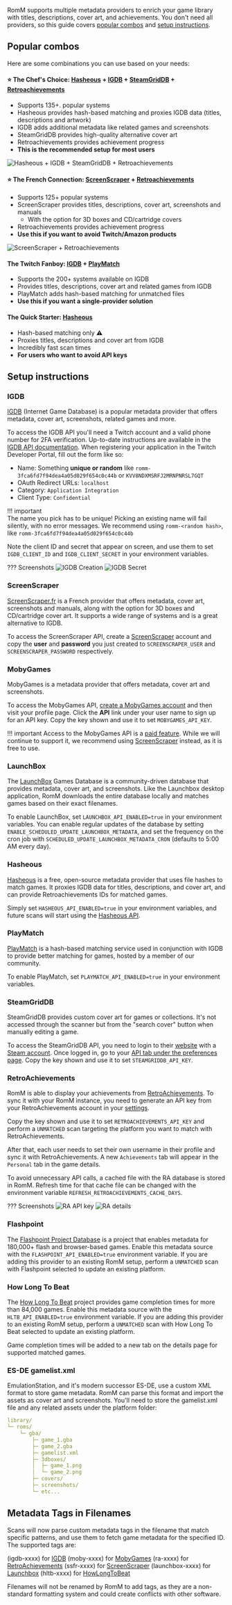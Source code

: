 <!-- trunk-ignore-all(markdownlint/MD001) -->
<!-- trunk-ignore-all(markdownlint/MD041) -->

RomM supports multiple metadata providers to enrich your game library with titles, descriptions, cover art, and achievements. You don't need all providers, so this guide covers [popular combos](#popular-combos) and [setup instructions](#setup-instructions).

## Popular combos

Here are some combinations you can use based on your needs:

#### ⭐ The Chef's Choice: [Hasheous](#hasheous) + [IGDB](#igdb) + [SteamGridDB](#steamgriddb) + [Retroachievements](#retroachievements)

- Supports 135+. popular systems
- Hasheous provides hash-based matching and proxies IGDB data (titles, descriptions and artwork)
- IGDB adds additional metadata like related games and screenshots
- SteamGridDB provides high-quality alternative cover art
- Retroachievements provides achievement progress
- **This is the recommended setup for most users**

![Hasheous + IGDB + SteamGridDB + Retroachievements](../resources/metadata_providers/2dcovers.png)

#### ⭐ The French Connection: [ScreenScraper](#screenscraper) + [Retroachievements](#retroachievements)

- Supports 125+ popular systems
- ScreenScraper provides titles, descriptions, cover art, screenshots and manuals
    - With the option for 3D boxes and CD/cartridge covers
- Retroachievements provides achievement progress
- **Use this if you want to avoid Twitch/Amazon products**

![ScreenScraper + Retroachievements](../resources/metadata_providers/3dboxes.png)

#### The Twitch Fanboy: [IGDB](#igdb) + [PlayMatch](#playmatch)

- Supports the 200+ systems available on IGDB
- Provides titles, descriptions, cover art and related games from IGDB
- PlayMatch adds hash-based matching for unmatched files
- **Use this if you want a single-provider solution**

#### The Quick Starter: [Hasheous](#hasheous)

- Hash-based matching only ⚠️
- Proxies titles, descriptions and cover art from IGDB
- Incredibly fast scan times
- **For users who want to avoid API keys**

## Setup instructions

### IGDB

[IGDB](https://www.igdb.com/) (Internet Game Database) is a popular metadata provider that offers metadata, cover art, screenshots, related games and more.

To access the IGDB API you'll need a Twitch account and a valid phone number for 2FA verification. Up-to-date instructions are available in the [IGDB API documentation](https://api-docs.igdb.com/#account-creation). When registering your application in the Twitch Developer Portal, fill out the form like so:

- Name: Something **unique or random** like `romm-3fca6fd7f94dea4a05d029f654c0c44b` or `KVV8NDXMSRFJ2MRNPNRSL7GQT`
- OAuth Redirect URLs: `localhost`
- Category: `Application Integration`
- Client Type: `Confidential`

<!-- prettier-ignore -->
!!! important  
    The name you pick has to be unique! Picking an existing name will fail silently, with no error messages. We recommend using `romm-<random hash>`, like `romm-3fca6fd7f94dea4a05d029f654c0c44b`

Note the client ID and secret that appear on screen, and use them to set `IGDB_CLIENT_ID` and `IGDB_CLIENT_SECRET` in your environment variables.

<!-- prettier-ignore -->
??? Screenshots
    ![IGDB Creation](../resources/metadata_providers/1-igdb.png)
    ![IGDB Secret](../resources/metadata_providers/2-igdb.png)

### ScreenScraper

[ScreenScraper.fr](https://screenscraper.fr/) is a French provider that offers metadata, cover art, screenshots and manuals, along with the option for 3D boxes and CD/cartridge cover art. It supports a wide range of systems and is a great alternative to IGDB.

To access the ScreenScraper API, create a [ScreenScraper](https://www.screenscraper.fr/membreinscription.php) account and copy the **user** and **password** you just created to `SCREENSCRAPER_USER` and `SCREENSCRAPER_PASSWORD` respectively.

### MobyGames

MobyGames is a metadata provider that offers metadata, cover art and screenshots.

To access the MobyGames API, [create a MobyGames account](https://www.mobygames.com/user/register/) and then visit your profile page. Click the **API** link under your user name to sign up for an API key. Copy the key shown and use it to set `MOBYGAMES_API_KEY`.

<!-- prettier-ignore -->
!!! important
    Access to the MobyGames API is a [paid feature](https://www.mobygames.com/info/api/#non-commercial). While we will continue to support it, we recommend using [ScreenScraper](#screenscraper) instead, as it is free to use.

### LaunchBox

The [LaunchBox](https://gamesdb.launchbox-app.com/) Games Database is a community-driven database that provides metadata, cover art, and screenshots. Like the Launchbox desktop application, RomM downloads the entire database locally and matches games based on their exact filenames.

To enable LaunchBox, set `LAUNCHBOX_API_ENABLED=true` in your environment variables. You can enable regular updates of the database by setting `ENABLE_SCHEDULED_UPDATE_LAUNCHBOX_METADATA`, and set the frequency on the cron job with `SCHEDULED_UPDATE_LAUNCHBOX_METADATA_CRON` (defaults to 5:00 AM every day).

### Hasheous

[Hasheous](https://hasheous.org/) is a free, open-source metadata provider that uses file hashes to match games. It proxies IGDB data for titles, descriptions, and cover art, and can provide Retroachievements IDs for matched games.

Simply set `HASHEOUS_API_ENABLED=true` in your environment variables, and future scans will start using the [Hasheous API](https://hasheous.org/swagger/index.html).

### PlayMatch

[PlayMatch](https://github.com/RetroRealm/playmatch) is a hash-based matching service used in conjunction with IGDB to provide better matching for games, hosted by a member of our community.

To enable PlayMatch, set `PLAYMATCH_API_ENABLED=true` in your environment variables.

### SteamGridDB

SteamGridDB provides custom cover art for games or collections. It's not accessed through the scanner but from the "search cover" button when manually editing a game.

To access the SteamGridDB API, you need to login to their [website](https://www.steamgriddb.com/) with a [Steam account](https://store.steampowered.com/join). Once logged in, go to your [API tab under the preferences page](https://www.steamgriddb.com/profile/preferences/api). Copy the key shown and use it to set `STEAMGRIDDB_API_KEY`.

### RetroAchievements

RomM is able to display your achievements from [RetroAchievements](https://retroachievements.org/). To sync it with your RomM instance, you need to generate an API key from your RetroAchievements account in your [settings](https://retroachievements.org/settings).

Copy the key shown and use it to set `RETROACHIEVEMENTS_API_KEY` and perform a `UNMATCHED` scan targeting the platform you want to match with RetroAchievements.

After that, each user needs to set their own username in their profile and sync it with RetroAchievements. A new `Achievements` tab will appear in the `Personal` tab in the game details.

To avoid unnecessary API calls, a cached file with the RA database is stored in RomM. Refresh time for that cache file can be changed with the environment variable `REFRESH_RETROACHIEVEMENTS_CACHE_DAYS`.

<!-- prettier-ignore -->
??? Screenshots
    ![RA API key](../resources/metadata_providers/1-ra.png)
    ![RA details](../resources/metadata_providers/2-ra.png)

### Flashpoint

The [Flashpoint Project Database](https://flashpointproject.github.io/flashpoint-database/) is a project that enables metadata for 180,000+ flash and browser-based games. Enable this metadata source with the `FLASHPOINT_API_ENABLED=true` environment variable. If you are adding this provider to an existing RomM setup, perform a `UNMATCHED` scan with Flashpoint selected to update an existing platform.

### How Long To Beat

The [How Long To Beat](https://howlongtobeat.com/) project provides game completion times for more than 84,000 games. Enable this metadata source with the `HLTB_API_ENABLED=true` environment variable. If you are adding this provider to an existing RomM setup, perform a `UNMATCHED` scan with How Long To Beat selected to update an existing platform.

Game completion times will be added to a new tab on the details page for supported matched games.

### ES-DE gamelist.xml

EmulationStation, and it's modern successor ES-DE, use a custom XML format to store game metadata. RomM can parse this format and import the assets as cover art and screenshots. You'll need to store the gamelist.xml file and any related assets under the platform folder:

<!-- prettier-ignore -->
```yaml
library/
└─ roms/
    └─ gba/
        ├─ game_1.gba
        ├─ game_2.gba
        ├─ gamelist.xml
        ├─ 3dboxes/
        │  ├─ game_1.png
        │  └─ game_2.png
        ├─ covers/
        ├─ screenshots/
        └─ etc...
```

## Metadata Tags in Filenames

Scans will now parse custom metadata tags in the filename that match specific patterns, and use them to fetch game metadata for the specified ID. The supported tags are:

(igdb-xxxx) for [IGDB](https://www.igdb.com/)
(moby-xxxx) for [MobyGames](https://www.mobygames.com/)
(ra-xxxx) for [RetroAchievements](https://retroachievements.org/)
(ssfr-xxxx) for [ScreenScraper](https://screenscraper.fr/)
(launchbox-xxxx) for [Launchbox](https://gamesdb.launchbox-app.com/)
(hltb-xxxx) for [HowLongToBeat](https://howlongtobeat.com/)

Filenames will not be renamed by RomM to add tags, as they are a non-standard formatting system and could create conflicts with other software.
